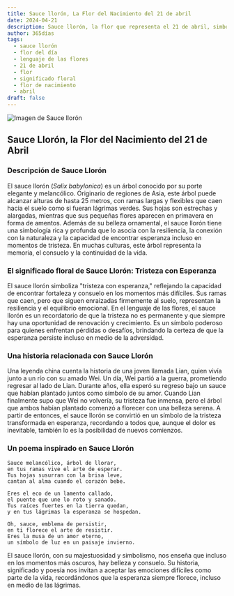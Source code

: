 ```yaml
---
title: Sauce llorón, La Flor del Nacimiento del 21 de abril
date: 2024-04-21
description: Sauce llorón, la flor que representa el 21 de abril, simboliza Tristeza con esperanza. Descubre su fascinante historia, significado en el lenguaje de las flores y una poesía que celebra su belleza.
author: 365días
tags:
  - sauce llorón
  - flor del día
  - lenguaje de las flores
  - 21 de abril
  - flor
  - significado floral
  - flor de nacimiento
  - abril
draft: false
---
```



![Imagen de Sauce llorón](https://cdn.pixabay.com/photo/2022/06/02/16/23/weeping-willow-7238442_1280.jpg#center)


## Sauce Llorón, la Flor del Nacimiento del 21 de Abril

### Descripción de Sauce Llorón

El sauce llorón (_Salix babylonica_) es un árbol conocido por su porte elegante y melancólico. Originario de regiones de Asia, este árbol puede alcanzar alturas de hasta 25 metros, con ramas largas y flexibles que caen hacia el suelo como si fueran lágrimas verdes. Sus hojas son estrechas y alargadas, mientras que sus pequeñas flores aparecen en primavera en forma de amentos. Además de su belleza ornamental, el sauce llorón tiene una simbología rica y profunda que lo asocia con la resiliencia, la conexión con la naturaleza y la capacidad de encontrar esperanza incluso en momentos de tristeza. En muchas culturas, este árbol representa la memoria, el consuelo y la continuidad de la vida.

### El significado floral de Sauce Llorón: Tristeza con Esperanza

El sauce llorón simboliza "tristeza con esperanza," reflejando la capacidad de encontrar fortaleza y consuelo en los momentos más difíciles. Sus ramas que caen, pero que siguen enraizadas firmemente al suelo, representan la resiliencia y el equilibrio emocional. En el lenguaje de las flores, el sauce llorón es un recordatorio de que la tristeza no es permanente y que siempre hay una oportunidad de renovación y crecimiento. Es un símbolo poderoso para quienes enfrentan pérdidas o desafíos, brindando la certeza de que la esperanza persiste incluso en medio de la adversidad.

### Una historia relacionada con Sauce Llorón

Una leyenda china cuenta la historia de una joven llamada Lian, quien vivía junto a un río con su amado Wei. Un día, Wei partió a la guerra, prometiendo regresar al lado de Lian. Durante años, ella esperó su regreso bajo un sauce que habían plantado juntos como símbolo de su amor. Cuando Lian finalmente supo que Wei no volvería, su tristeza fue inmensa, pero el árbol que ambos habían plantado comenzó a florecer con una belleza serena. A partir de entonces, el sauce llorón se convirtió en un símbolo de la tristeza transformada en esperanza, recordando a todos que, aunque el dolor es inevitable, también lo es la posibilidad de nuevos comienzos.

### Un poema inspirado en Sauce Llorón

```
Sauce melancólico, árbol de llorar,  
en tus ramas vive el arte de esperar.  
Tus hojas susurran con la brisa leve,  
cantan al alma cuando el corazón bebe.  

Eres el eco de un lamento callado,  
el puente que une lo roto y sanado.  
Tus raíces fuertes en la tierra quedan,  
y en tus lágrimas la esperanza se hospedan.  

Oh, sauce, emblema de persistir,  
en ti florece el arte de resistir.  
Eres la musa de un amor eterno,  
un símbolo de luz en un paisaje invierno.  
```

El sauce llorón, con su majestuosidad y simbolismo, nos enseña que incluso en los momentos más oscuros, hay belleza y consuelo. Su historia, significado y poesía nos invitan a aceptar las emociones difíciles como parte de la vida, recordándonos que la esperanza siempre florece, incluso en medio de las lágrimas.



